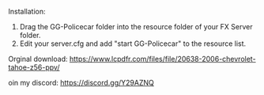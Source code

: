 Installation:
1. Drag the GG-Policecar folder into the resource folder of your FX Server folder.
2. Edit your server.cfg and add "start GG-Policecar" to the resource list.

Orginal download: https://www.lcpdfr.com/files/file/20638-2006-chevrolet-tahoe-z56-ppv/

oin my discord:
https://discord.gg/Y29AZNQ
